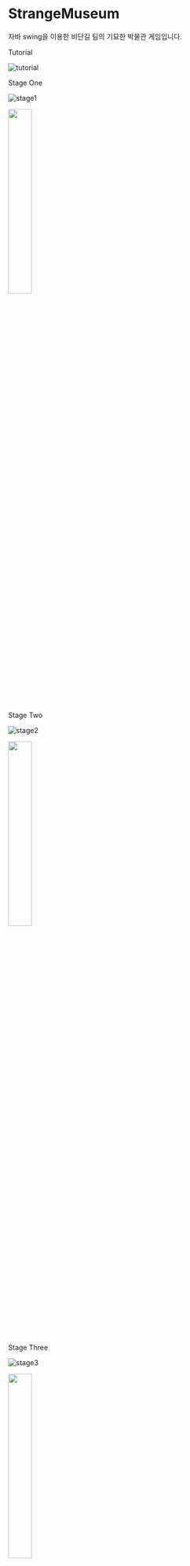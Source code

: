 # StrangeMuseum
자바 swing을 이용한 비단길 팀의 기묘한 박물관 게임입니다.




Tutorial

![tutorial](https://user-images.githubusercontent.com/101635183/206895978-827df9de-6996-408b-81d5-a17022842b77.gif)

Stage One

![stage1](https://user-images.githubusercontent.com/101635183/206912134-335d1e70-43d2-40f8-9271-ad9dc665c509.gif)

<img src="https://user-images.githubusercontent.com/101635183/206912322-ff91ea0e-992d-4a73-be17-94d37d9ad8fe.png" width="31%"></img>

Stage Two

![stage2](https://user-images.githubusercontent.com/101635183/206912514-087c134a-8a1b-461a-b272-bea2fc843830.gif)

<img src="https://user-images.githubusercontent.com/101635183/206912534-7c8d0cc0-a9ab-4bce-8d2b-50c08a64c5d7.png" width="31%"></img>

Stage Three

![stage3](https://user-images.githubusercontent.com/101635183/206912556-db3fa37f-73b8-4817-a110-0f512ecb58a6.gif)

<img src="https://user-images.githubusercontent.com/101635183/206912570-581970fd-c51a-4aeb-8b26-36fe3aca021b.png" width="31%"></img>

Ending

![ending](https://user-images.githubusercontent.com/101635183/206912587-f651c093-9d27-4d58-b17d-b72027789765.gif)



![image](https://user-images.githubusercontent.com/101635183/206895437-cd1b202c-d4ba-40b0-b585-1f5126c07ddf.png)
![image](https://user-images.githubusercontent.com/101635183/206895447-b1ceeff3-4a4d-4ab7-95c6-64cac7d3c776.png)
![image](https://user-images.githubusercontent.com/101635183/206895449-93846254-8b1c-47c4-b174-e3392c525195.png)
![image](https://user-images.githubusercontent.com/101635183/206895453-3e1edd66-e4b4-49fd-9fb1-0606bee1959e.png)
![image](https://user-images.githubusercontent.com/101635183/206895455-56e38c28-3241-4b55-9140-2b298449834d.png)
![image](https://user-images.githubusercontent.com/101635183/206895459-bb1ad624-332f-425c-a861-f2ff0cab1010.png)
![image](https://user-images.githubusercontent.com/101635183/206895461-78dd8362-79fb-4218-9681-5ca6e0e17b77.png)
![image](https://user-images.githubusercontent.com/101635183/206895471-40f4077a-77a0-4828-bf18-414bb153683f.png)
![image](https://user-images.githubusercontent.com/101635183/206895475-c3cf4451-4e28-46c3-bd75-ddaaaebaec0d.png)
